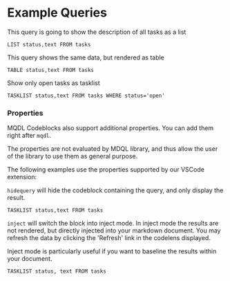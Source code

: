 # Example Queries

This query is going to show the description of all tasks as a list

```mdql
LIST status,text FROM tasks
```

This query shows the same data, but rendered as table

```mdql
TABLE status,text FROM tasks
```


Show only open tasks as tasklist

```mdql
TASKLIST status,text FROM tasks WHERE status='open'
```

### Properties

MQDL Codeblocks also support additional properties. You can add them right after `mqdl`.

The properties are not evaluated by MDQL library, and thus allow the user of the library to use them as general purpose.

The following examples use the properties supported by our VSCode extension:

`hidequery` will hide the codeblock containing the query, and only display the result.

```mdql hidequery
TASKLIST status,text FROM tasks
```

`inject` will switch the block into inject mode. In inject mode the results are not rendered, but directly injected into your markdown document. You may refresh the data by clicking the 'Refresh' link in the codelens displayed.

Inject mode is particularly useful if you want to baseline the results within your document.

```mdql inject hidequery
TASKLIST status, text FROM tasks
```